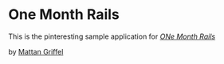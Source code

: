 # One Month Rails

This is the pinteresting sample application for
[*ONe Month Rails*](http://onemonthrails.com)


by [Mattan Griffel](http:mattangriffel.com)